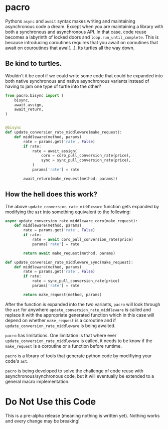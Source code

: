 # pacro

Pythons `async` and `await` syntax makes writing and maintaining asynchronous code a dream.
Except when you are maintaining a library with both a synchronous and asynchronous API. In that
case, code reuse becomes a labyrinth of locked doors and `loop.run_until_complete`. This is 
because introducing coroutines requires that you await on coroutines that await on couroutines that awai[...].
Its turtles all the way down.

## Be kind to turtles.

Wouldn't it be cool if we could write some code that could be expanded into both native
synchronous and native asynchronous variants instead of having to jam one type of turtle into the 
other?


``` python
from pacro.bisync import (
    bisync,
    await_assign,
    await_return,
)


@bisync
def update_conversion_rate_middleware(make_request):
    def middleware(method, params)
        rate = params.get('rate', False)
        if rate:
            rate = await_assign(
                coro = coro_pull_conversion_rate(price), 
                sync = sync_pull_conversion_rate(price),
            )
            params['rate'] = rate

        await_return(make_request(method, params))
```

## How the hell does this work?

The above `update_conversion_rate_middleware` function gets expanded by modifying the `ast` into
something equivalent to the following:

``` python
async update_conversion_rate_middleware_coro(make_request):
    def middleware(method, params)
        rate = params.get('rate', False)
        if rate:
            rate = await coro_pull_conversion_rate(price) 
            params['rate'] = rate

        return await make_request(method, params)

def update_conversion_rate_middleware_sync(make_request):
    def middleware(method, params)
        rate = params.get('rate', False)
        if rate:
            rate = sync_pull_conversion_rate(price)
            params['rate'] = rate

        return make_request(method, params)
```

After the function is expanded into the two variants, `pacro` will look through the `ast` for
anywhere `update_conversion_rate_middleware` is called and replace it with the appropriate 
generated function which in this case will depend on whether `make_request` is a coroutine
and if `update_conversion_rate_middleware` is being awaited.

`pacro` has limitations. One limitation is that where ever `update_conversion_rate_middleware` is called, 
it needs to be know if the `make_request` is a coroutine or a function before runtime.

`pacro` is a library of tools that generate python code by modifiying your code's `ast`. 

`pacro` is being developed to solve the challenge of code reuse with asynchronous/synchronous 
code, but it will eventually be extended to a general macro implementation.

# Do Not Use this Code

This is a pre-alpha release (meaning nothing is written yet).
Nothing works and every change may be breaking!
